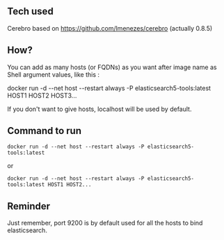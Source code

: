 Tech used
---------
Cerebro based on https://github.com/lmenezes/cerebro (actually 0.8.5)

How?
----
You can add as many hosts (or FQDNs) as you want after image name as Shell argument values, like this :

docker run -d --net host --restart always -P elasticsearch5-tools:latest HOST1 HOST2 HOST3...

If you don't want to give hosts, localhost will be used by default.

Command to run
--------------
```
docker run -d --net host --restart always -P elasticsearch5-tools:latest
```
or
```
docker run -d --net host --restart always -P elasticsearch5-tools:latest HOST1 HOST2...
```
 

Reminder
--------
Just remember, port 9200 is by default used for all the hosts to bind elasticsearch.

